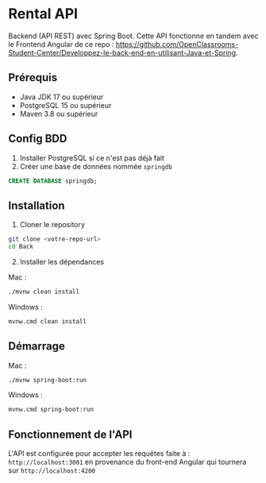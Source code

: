 # Rental API

Backend (API REST) avec Spring Boot.
Cette API fonctionne en tandem avec le Frontend Angular de ce repo : https://github.com/OpenClassrooms-Student-Center/Developpez-le-back-end-en-utilisant-Java-et-Spring.

## Prérequis

- Java JDK 17 ou supérieur
- PostgreSQL 15 ou supérieur
- Maven 3.8 ou supérieur

## Config BDD

1. Installer PostgreSQL si ce n'est pas déjà fait
2. Créer une base de données nommée `springdb`

```sql
CREATE DATABASE springdb;
```

## Installation

1. Cloner le repository

```bash
git clone <votre-repo-url>
cd Back
```

2. Installer les dépendances

Mac :

```bash
./mvnw clean install
```

Windows :

```bash
mvnw.cmd clean install
```

## Démarrage

Mac :

```bash
./mvnw spring-boot:run
```

Windows :

```bash
mvnw.cmd spring-boot:run
```

## Fonctionnement de l'API

L'API est configurée pour accepter les requêtes faite à : `http://localhost:3001` en provenance du front-end Angular qui tournera sur `http://localhost:4200`
